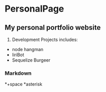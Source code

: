 # PersonalPage #
## My personal portfolio website ##
1. Development Projects includes:
  * node hangman
  * liriBot
  * Sequelize Burgeer



### Markdown ###
*+space
*asterisk


